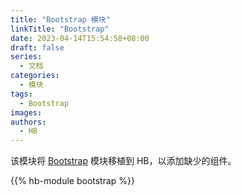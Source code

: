 ```yaml
---
title: "Bootstrap 模块"
linkTitle: "Bootstrap"
date: 2023-04-14T15:54:58+08:00
draft: false
series:
  - 文档
categories:
  - 模块
tags:
  - Bootstrap
images:
authors:
  - HB
---
```


该模块将 [Bootstrap](https://hugomods.com/en/bootstrap/) 模块移植到 HB，以添加缺少的组件。

<!--more-->

{{% hb-module bootstrap %}}

